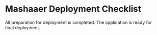 # Mashaaer Deployment Checklist
All preparation for deployment is completed.
The application is ready for final deployment.
